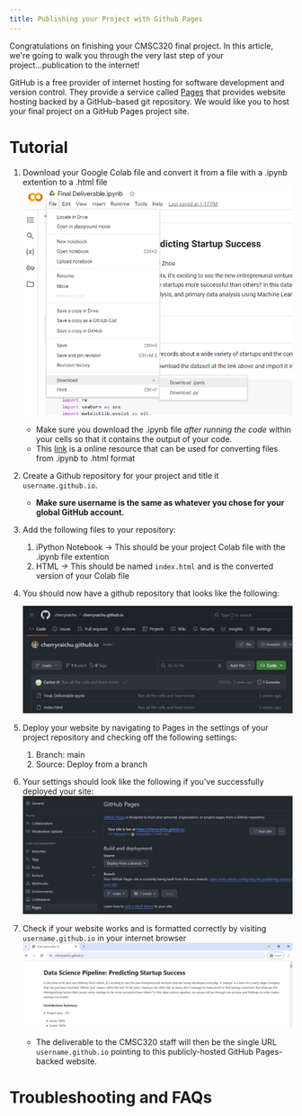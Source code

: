 ```yaml
---
title: Publishing your Project with Github Pages
---
```


Congratulations on finishing your CMSC320 final project. In this article, we're going to walk you through the very last step of your project...publication to the internet!


GitHub is a free provider of internet hosting for software development and version control. They provide a service called <a href="https://pages.github.com/">Pages</a> that provides website hosting backed by a GitHub-based git repository. We would like you to host your final project on a GitHub Pages project site.


# Tutorial

1. Download your Google Colab file and convert it from a file with a .ipynb extention to a .html file
    ![image info](projectdownload.png)
    * Make sure you download the .ipynb file *after running the code* within your cells so that it contains the output of your code.
    * This <a href="https://colab.research.google.com/github/Mostafa-MR/Convert_ipynb_to_HTML_in_Colab/blob/main/Convert_ipynb_to_HTML_in_Colab.ipynb">link</a> is a online resource that can be used for converting files from .ipynb to .html format

2. Create a Github repository for your project and title it `username.github.io`. 

    * <b>Make sure username is the same as whatever you chose for your global GitHub account.</b>


3. Add the following files to your repository: 
    1. iPython Notebook  -> This should be your project Colab file with the .ipynb file extention
    2. HTML -> This should be named `index.html` and is the converted version of your Colab file


4. You should now have a github repository that looks like the following:

    ![image info](repo.png)

4. Deploy your website by navigating to Pages in the settings of your project repository and checking off the following settings:
    1. Branch: main
    2. Source: Deploy from a branch

5. Your settings should look like the following if you've successfully deployed your site:
    ![image info](pagesSetting.png)

6. Check if your website works and is formatted correctly by visiting `username.github.io` in your internet browser
    ![image info](websitePreview.png)
    * The deliverable to the CMSC320 staff will then be the single URL `username.github.io` pointing to this publicly-hosted GitHub Pages-backed website.

    
# Troubleshooting and FAQs
